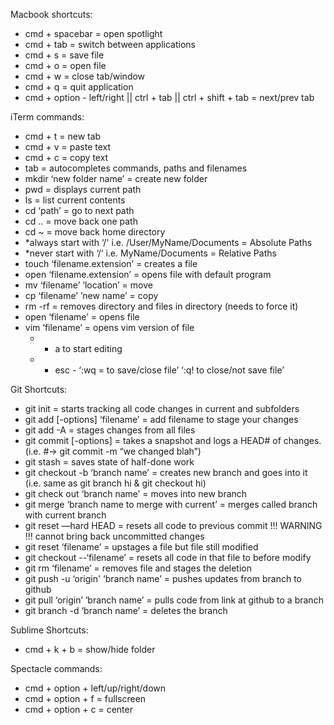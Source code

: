 
Macbook shortcuts:
- cmd + spacebar = open spotlight
- cmd + tab = switch between applications
- cmd + s = save file
- cmd + o = open file
- cmd + w = close tab/window
- cmd + q = quit application
- cmd + option - left/right  || ctrl + tab || ctrl + shift + tab = next/prev tab


iTerm commands:
- cmd + t = new tab
- cmd + v = paste text
- cmd + c = copy text
- tab = autocompletes commands, paths and filenames
- mkdir ‘new folder name’ = create new folder
- pwd = displays current path
- ls = list current contents
- cd ‘path’ = go to next path
- cd ..  = move back one path
- cd ~ = move back home directory
- *always start with ‘/' i.e. /User/MyName/Documents = Absolute Paths
- *never start with ‘/‘ i.e. MyName/Documents = Relative Paths
- touch ‘filename.extension’ = creates a file
- open ‘filename.extension’ = opens file with default program
- mv ‘filename’ ‘location’ = move
- cp ‘filename’ ’new name’ = copy
- rm -rf = removes directory and files in directory (needs to force it)
- open ‘filename’ = opens file
- vim ‘filename’ = opens vim version of file
     - * a to start editing
     - * esc - ‘:wq = to save/close file’ ‘:q! to close/not save file’

Git Shortcuts:
- git init = starts tracking all code changes in current and subfolders
- git add [-options] ‘filename’ = add filename to stage your changes
- git add -A = stages changes from all files
- git commit [-options] = takes a snapshot and logs a HEAD# of changes. (i.e. #-> git commit -m “we changed blah”)
- git stash = saves state of half-done work
- git checkout -b ‘branch name’ = creates new branch and goes into it (i.e. same as git branch hi & git checkout hi)
- git check out ‘branch name’ = moves into new branch
- git merge ‘branch name to merge with current’ = merges called branch with current branch
- git reset —hard HEAD = resets all code to previous commit !!! WARNING !!! cannot bring back uncommitted changes
- git reset ‘filename’ = upstages a file but file still modified 
- git checkout --‘filename’ = resets all code in that file to before modify
- git rm ‘filename’ = removes file and stages the deletion
- git push -u ‘origin' ‘branch name’ = pushes updates from branch to github
- git pull ‘origin’ ‘branch name’ = pulls code from link at github to a branch
- git branch -d ‘branch name’ = deletes the branch

Sublime Shortcuts:
- cmd + k + b = show/hide folder

Spectacle commands:
- cmd + option + left/up/right/down
- cmd + option + f = fullscreen
- cmd + option + c = center
